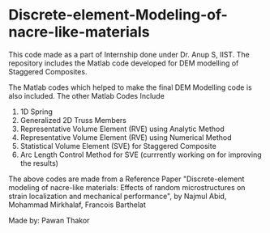 # Discrete-element-Modeling-of-nacre-like-materials

This code made as a part of Internship done under Dr. Anup S, IIST. The repository includes the Matlab code developed for DEM modelling of Staggered Composites.

The Matlab codes which helped to make the final DEM Modelling code is also included. The other Matlab Codes Include
1) 1D Spring
2) Generalized 2D Truss Members
3) Representative Volume Element (RVE) using Analytic Method 
4) Representative Volume Element (RVE) using Numerical Method
5) Statistical Volume Element (SVE) for Staggered Composite
6) Arc Length Control Method for SVE (currrently working on for improving the results)

The above codes are made from a Reference Paper "Discrete-element modeling of nacre-like materials: Effects of random microstructures on strain localization and mechanical performance", by Najmul Abid, Mohammad Mirkhalaf, Francois Barthelat

Made by: Pawan Thakor
